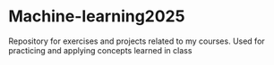# Machine-learning2025
Repository for exercises and projects related to my courses. Used for practicing and applying concepts learned in class
